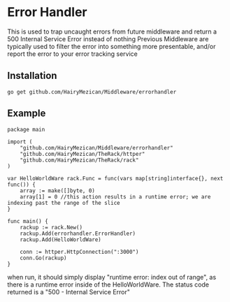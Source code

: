 # Error Handler
This is used to trap uncaught errors from future middleware and return a 500 Internal Service Error instead of nothing
Previous Middleware are typically used to filter the error into something more presentable, and/or report the error to your error tracking service

## Installation
`go get github.com/HairyMezican/Middleware/errorhandler`

## Example

	package main

	import (
		"github.com/HairyMezican/Middleware/errorhandler"
		"github.com/HairyMezican/TheRack/httper"
		"github.com/HairyMezican/TheRack/rack"
	)

	var HelloWorldWare rack.Func = func(vars map[string]interface{}, next func()) {
		array := make([]byte, 0)
		array[1] = 0 //this action results in a runtime error; we are indexing past the range of the slice
	}

	func main() {
		rackup := rack.New()
		rackup.Add(errorhandler.ErrorHandler)
		rackup.Add(HelloWorldWare)

		conn := httper.HttpConnection(":3000")
		conn.Go(rackup)
	}
	

when run, it should simply display "runtime error: index out of range", as there is a runtime error inside of the HelloWorldWare.  The status code returned is a "500 - Internal Service Error"
